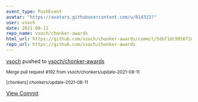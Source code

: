 ```yaml
---
event_type: PushEvent
avatar: "https://avatars.githubusercontent.com/u/814322?"
user: vsoch
date: 2021-08-11
repo_name: vsoch/chonker-awards
html_url: https://github.com/vsoch/chonker-awards/commit/5dbf1dc9956f2d1be2ffe89e15c535b2429cfa3a
repo_url: https://github.com/vsoch/chonker-awards
---
```


<a href='https://github.com/vsoch' target='_blank'>vsoch</a> pushed to <a href='https://github.com/vsoch/chonker-awards' target='_blank'>vsoch/chonker-awards</a>

<small>Merge pull request #192 from vsoch/chonkers/update-2021-08-11

[chonkers] chonkers/update-2021-08-11</small>

<a href='https://github.com/vsoch/chonker-awards/commit/5dbf1dc9956f2d1be2ffe89e15c535b2429cfa3a' target='_blank'>View Commit</a>